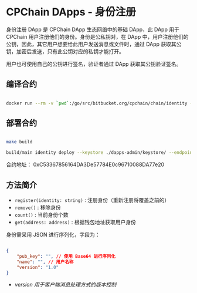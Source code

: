 # CPChain DApps - 身份注册

身份注册 DApp 是 CPChain DApp 生态网络中的基础 DApp，此 DApp 用于 CPChain 用户注册他们的身份。身份是公私钥对，在 DApp 中，用户注册他们的公钥，因此，其它用户想要给此用户发送消息或文件时，通过 DApp 获取其公钥，加密后发送，只有此公钥对应的私钥才能打开。

用户也可使用自己的公钥进行签名，验证者通过 DApp 获取其公钥验证签名。

## 编译合约

```bash

docker run --rm -v `pwd`:/go/src/bitbucket.org/cpchain/chain/identity -it cpchain2018/abigen abigen --sol ./identity/identity.sol --pkg identity --out ./identity/identity.go

```

## 部署合约

```bash

make build

build/main identity deploy --keystore ./dapps-admin/keystore/ --endpoint http://52.220.174.168:8501

```

合约地址： 0xC53367856164DA3De57784E0c96710088DA77e20

## 方法简介

+ `register(identity: string)` : 注册身份（重新注册将覆盖之前的）
+ `remove()` : 移除身份
+ `count()` : 当前身份个数
+ `get(address: address)` : 根据钱包地址获取用户身份

身份需采用 JSON 进行序列化，字段为：

```json

{
    "pub_key": "", // 使用 Base64 进行序列化
    "name": "", // 用户名称
    "version": "1.0"
}

```

+ *version 用于客户端消息处理方式的版本控制*
